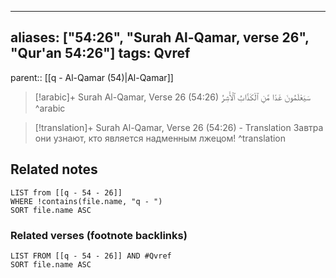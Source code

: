 
---
aliases: ["54:26", "Surah Al-Qamar, verse 26", "Qur'an 54:26"]
tags: Qvref
---

parent:: [[q - Al-Qamar (54)|Al-Qamar]]

> [!arabic]+ Surah Al-Qamar, Verse 26 (54:26)
> <span class="quran-arabic">سَيَعْلَمُونَ غَدًا مَّنِ ٱلْكَذَّابُ ٱلْأَشِرُ</span>
^arabic

> [!translation]+ Surah Al-Qamar, Verse 26 (54:26) - Translation
> Завтра они узнают, кто является надменным лжецом!
^translation



## Related notes
```dataview
LIST from [[q - 54 - 26]]
WHERE !contains(file.name, "q - ")
SORT file.name ASC
```

### Related verses (footnote backlinks)
```dataview
LIST FROM [[q - 54 - 26]] AND #Qvref
SORT file.name ASC
```

